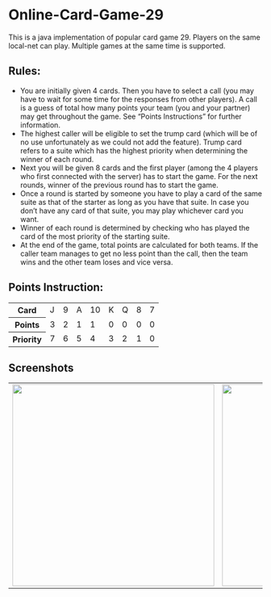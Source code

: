 # Online-Card-Game-29
This is a java implementation of popular card game 29. Players on the same local-net can play. Multiple games at the same time is supported.

## Rules:
* You are initially given 4 cards. Then you have to select a call (you may have to wait for some time for the responses from other players). A call is a guess of total how many points your team (you and your partner) may get throughout the game. See “Points Instructions” for further information.
* The highest caller will be eligible to set the trump card (which will be of no use unfortunately as we could not add the feature). Trump card refers to a suite which has the highest priority when determining the winner of each round.
* Next you will be given 8 cards and the first player (among the 4 players who first connected with the server) has to start the game. For the next rounds, winner of the previous round has to start the game.
* Once a round is started by someone you have to play a card of the same suite as that of the starter as long as you have that suite. In case you don’t have any card of that suite, you may play whichever card you want.
* Winner of each round is determined by checking who has played the card of the most priority of the starting suite.
* At the end of the game, total points are calculated for both teams. If the caller team manages to get no less point than the call, then the team wins and the other team loses and vice versa.

## Points Instruction:  
<table>
  <tr>
    <th> Card </th>
    <td>J</td><td>9</td><td>A</td>
    <td>10</td><td>K</td><td>Q</td>
    <td>8</td><td>7</td>
  </tr>
  <tr>
    <th>Points</th>
    <td>3</td><td>2</td><td>1</td>
    <td>1</td><td>0</td><td>0</td>
    <td>0</td><td>0</td>
  </tr>
  <tr>
    <th>Priority</th>
    <td>7</td><td>6</td><td>5</td>
    <td>4</td><td>3</td><td>2</td>
    <td>1</td><td>0</td>
  </tr>
</table>

## Screenshots
<table>
  <tr>
    <td><img src="https://drive.google.com/uc?id=1_sNWScSjHeQggUYJnBoVxml44fuscR0t" width="400"></td>
    <td><img src="https://drive.google.com/uc?id=1V5sXmE3cJDxUDB3B4jXapHPP65yX1SW8" width="400"></td>
  </tr>
</table>
